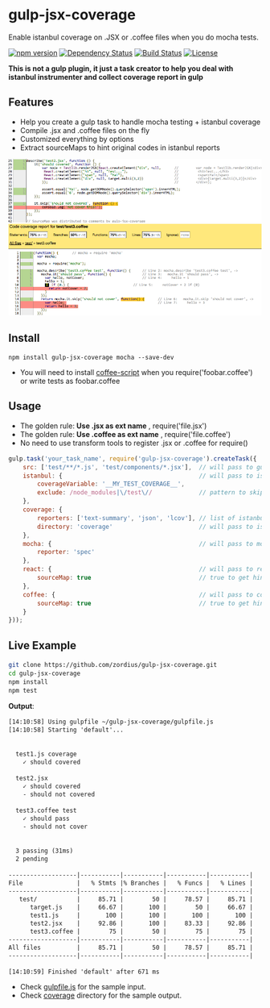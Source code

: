 gulp-jsx-coverage
=================

Enable istanbul coverage on .JSX or .coffee files when you do mocha tests.

[![npm version](https://img.shields.io/npm/v/gulp-jsx-coverage.svg)](https://www.npmjs.org/package/gulp-jsx-coverage) [![Dependency Status](https://david-dm.org/zordius/gulp-jsx-coverage.svg)](https://david-dm.org/zordius/gulp-jsx-coverage) [![Build Status](https://travis-ci.org/zordius/gulp-jsx-coverage.svg?branch=master)](https://travis-ci.org/zordius/gulp-jsx-coverage) [![License](https://img.shields.io/badge/license-MIT-green.svg)](LICENSE.txt)

**This is not a gulp plugin, it just a task creator to help you deal with istanbul instrumenter and collect coverage report in gulp**

Features
--------

* Help you create a gulp task to handle mocha testing + istanbul coverage
* Compile .jsx and .coffee files on the fly
* Customized everything by options
* Extract sourceMaps to hint original codes in istanbul reports

<img src="demo1.png" />
<img src="demo2.png" />

Install
-------

```
npm install gulp-jsx-coverage mocha --save-dev
```

* You will need to install <a href="https://www.npmjs.com/package/coffee-script">coffee-script</a> when you require('foobar.coffee') or write tests as foobar.coffee

Usage
-----

* The golden rule: **Use .jsx as ext name** , require('file.jsx')
* The golden rule: **Use .coffee as ext name** , require('file.coffee')
* No need to use transform tools to register .jsx or .coffee for require()

```javascript
gulp.task('your_task_name', require('gulp-jsx-coverage').createTask({
    src: ['test/**/*.js', 'test/components/*.jsx'],  // will pass to gulp.src
    istanbul: {                                      // will pass to istanbul
        coverageVariable: '__MY_TEST_COVERAGE__',
        exclude: /node_modules|\/test\//             // pattern to skip instrument
    },
    coverage: {
        reporters: ['text-summary', 'json', 'lcov'], // list of istanbul reporters
        directory: 'coverage'                        // will pass to istanbul reporters
    },
    mocha: {                                         // will pass to mocha
        reporter: 'spec'
    },
    react: {                                         // will pass to react-tools
        sourceMap: true                              // true to get hints in HTML covarage reports
    },
    coffee: {                                        // will pass to coffee.compile
        sourceMap: true                              // true to get hints in HTML coverage reports
    }
}));
```

Live Example
------------

```sh
git clone https://github.com/zordius/gulp-jsx-coverage.git
cd gulp-jsx-coverage
npm install
npm test
```

**Output**:

```
[14:10:58] Using gulpfile ~/gulp-jsx-coverage/gulpfile.js
[14:10:58] Starting 'default'...


  test1.js coverage
    ✓ should covered 

  test2.jsx
    ✓ should covered 
    - should not covered

  test3.coffee test
    ✓ should pass 
    - should not cover


  3 passing (31ms)
  2 pending

-------------------|-----------|-----------|-----------|-----------|
File               |   % Stmts |% Branches |   % Funcs |   % Lines |
-------------------|-----------|-----------|-----------|-----------|
   test/           |     85.71 |        50 |     78.57 |     85.71 |
      target.js    |     66.67 |       100 |        50 |     66.67 |
      test1.js     |       100 |       100 |       100 |       100 |
      test2.jsx    |     92.86 |       100 |     83.33 |     92.86 |
      test3.coffee |        75 |        50 |        75 |        75 |
-------------------|-----------|-----------|-----------|-----------|
All files          |     85.71 |        50 |     78.57 |     85.71 |
-------------------|-----------|-----------|-----------|-----------|

[14:10:59] Finished 'default' after 671 ms
```

* Check <a href="gulpfile.js">gulpfile.js</a> for the sample input.
* Check <a href="coverage">coverage</a> directory for the sample output.
